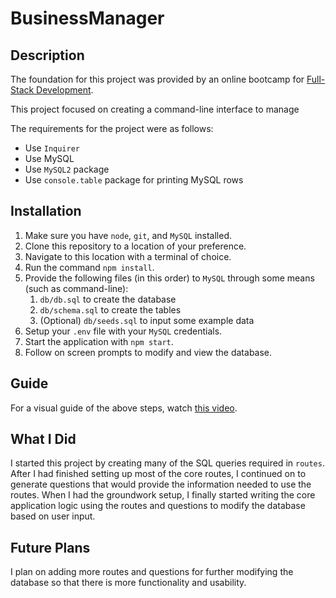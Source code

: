 # BusinessManager

## Description

The foundation for this project was provided by an online bootcamp for [Full-Stack Development](https://bootcamps.vanderbilt.edu/coding/online/landing/). 

This project focused on creating a command-line interface to manage 

The requirements for the project were as follows:
* Use `Inquirer`
* Use MySQL
* Use `MySQL2` package
* Use `console.table` package for printing MySQL rows

## Installation

1. Make sure you have `node`, `git`, and `MySQL` installed.
2. Clone this repository to a location of your preference.
3. Navigate to this location with a terminal of choice.
4. Run the command `npm install`.
5. Provide the following files (in this order) to `MySQL` through some means (such as command-line):
   1. `db/db.sql` to create the database
   2. `db/schema.sql` to create the tables
   3. (Optional) `db/seeds.sql` to input some example data
6. Setup your `.env` file with your `MySQL` credentials.
7. Start the application with `npm start`.
8. Follow on screen prompts to modify and view the database.

## Guide

For a visual guide of the above steps, watch [this video]().

## What I Did

I started this project by creating many of the SQL queries required in `routes`. After I had finished setting up most of the core routes, I continued on to generate questions that would provide the information needed to use the routes. When I had the groundwork setup, I finally started writing the core application logic using the routes and questions to modify the database based on user input.

## Future Plans

I plan on adding more routes and questions for further modifying the database so that there is more functionality and usability.